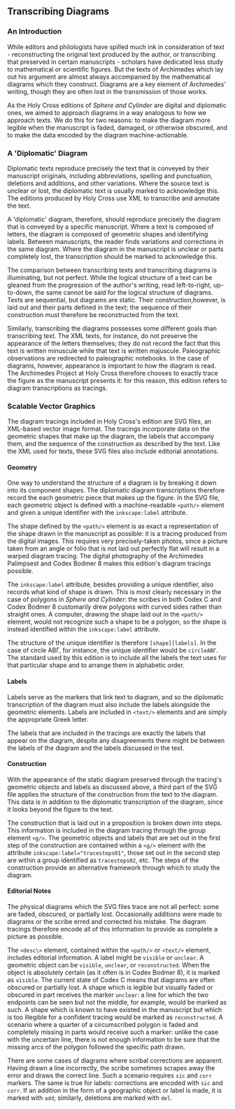## Transcribing Diagrams

### An Introduction

While editors and philologists have spilled much ink in consideration of text - reconstructing the original text produced by the author, or transcribing that preserved in certain manuscripts - scholars have dedicated less study to  mathematical or scientific figures.  But the texts of Archimedes which lay out his argument are almost always accompanied by the mathematical diagrams which they construct.  Diagrams are a key element of Archimedes' writing, though they are often lost in the transmission of those works.

As the Holy Cross editions of *Sphere and Cylinder* are digital and diplomatic ones, we aimed to approach diagrams in a way analogous to how we approach texts.  We do this for two reasons: to make the diagram more legible when the manuscript is faded, damaged, or otherwise obscured, and to make the data encoded by the diagram machine-actionable.

### A 'Diplomatic' Diagram

Diplomatic texts reproduce precisely the text that is conveyed by their manuscript originals, including abbreviations, spelling and punctuation, deletions and additions, and other variations.  Where the source text is unclear or lost, the diplomatic text is usually marked to acknowledge this.  The editions produced by Holy Cross use XML to transcribe and annotate the text.

A 'diplomatic' diagram, therefore, should reproduce precisely the diagram that is conveyed by a specific manuscript.  Where a text is composed of letters, the diagram is composed of geometric shapes and identifying labels.  Between manuscripts, the reader finds variations and corrections in the same diagram.  Where the diagram in the manuscript is unclear or parts completely lost, the transcription should be marked to acknowledge this.
 
The comparison between transcribing texts and transcribing diagrams is illuminating, but not perfect.  While the logical structure of a text can be gleaned from the progression of the author's writing, read left-to-right, up-to-down, the same cannot be said for the logical structure of diagrams.  Texts are sequential, but diagrams are static.  Their construction,however, is laid out and their parts defined in the text; the sequence of their construction must therefore be reconstructed from the text.

Similarly, transcribing the diagrams possesses some different goals than transcribing text.  The XML texts, for instance, do not preserve the appearance of the letters themselves; they do not record the fact that this text is written minuscule while that text is written majuscule.  Paleographic observations are redirected to paleographic notebooks.  In the case of diagrams, however, appearance is important to how the diagram is read.  The Archimedes Project at Holy Cross therefore chooses to exactly trace the figure as the manuscript presents it: for this reason, this edition refers to diagram transcriptions as tracings.

### Scalable Vector Graphics

The diagram tracings included in Holy Cross's edition are SVG files, an XML-based vector image format.  The tracings incorporate data on the geometric shapes that make up the diagram, the labels that accompany them, and the sequence of the construction as described by the text.  Like the XML used for texts, these SVG files also include editorial annotations.

#### Geometry

One way to understand the structure of a diagram is by breaking it down into its component shapes.  The diplomatic diagram transcriptions therefore record the each geometric piece that makes up the figure.  In the SVG file, each geometric object is defined with a machine-readable `<path/>` element and given a unique identifier with the `inkscape:label` attribute.

The shape defined by the `<path/>` element is as exact a representation of the shape drawn in the manuscript as possible: it is a tracing produced from the digital images.  This requires very precisely-taken photos, since a picture taken from an angle or folio that is not laid out perfectly flat will result in a warped diagram tracing.  The digital photography of the Archimedes Palimpsest and Codex Bodmer 8 makes this edition's diagram tracings possible.

The `inkscape:label` attribute, besides providing a unique identifier, also records what kind of shape is drawn.  This is most clearly necessary in the case of polygons in *Sphere and Cylinder*: the scribes in both Codex C and Codex Bodmer 8 customarily drew polygons with curved sides rather than straight ones.  A computer, drawing the shape laid out in the `<path/>` element, would not recognize such a shape to be a polygon, so the shape is instead identified within the `inkscape:label` attribute.

The structure of the unique identifier is therefore `[shape][labels]`.  In the case of circle ΑΒΓ, for instance, the unique identifier would be `circleΑΒΓ`.  The standard used by this edition is to include all the labels the text uses for that particular shape and to arrange them in alphabetic order.

#### Labels

Labels serve as the markers that link text to diagram, and so the diplomatic transcription of the diagram must also include the labels alongside the geometric elements.  Labels are included in `<text/>` elements and are simply the appropriate Greek letter.

The labels that are included in the tracings are exactly the labels that appear on the diagram, despite any disagreements there might be between the labels of the diagram and the labels discussed in the text.  

#### Construction

With the appearance of the static diagram preserved through the tracing's geometric objects and labels as discussed above, a third part of the SVG file applies the structure of the construction from the text to the diagram.  This data is in addition to the diplomatic transcription of the diagram, since it looks beyond the figure to the text.

The construction that is laid out in a proposition is broken down into steps.  This information is included in the diagram tracing through the group element `<g/>`.  The geometric objects and labels that are set out in the first step of the construction are contained within a `<g/>` element with the attribute `inkscape:label="tracesteps01"`, those set out in the second step are within a group identified as `tracesteps02`, etc.  The steps of the construction provide an alternative framework through which to study the diagram.

#### Editorial Notes

The physical diagrams which the SVG files trace are not all perfect: some are faded, obscured, or partially lost.  Occasionally additions were made to diagrams or the scribe erred and corrected his mistake.  The diagram tracings therefore encode all of this information to provide as complete a picture as possible.

The `<desc\>` element, contained within the `<path/>` or `<text/>` element, includes editorial information.  A label might be `visible` or `unclear`.  A geometric object can be `visible`, `unclear`, or `reconstructed`.  When the object is absolutely certain (as it often is in Codex Bodmer 8), it is marked as `visible`.  The current state of Codex C means that diagrams are often obscured or partially lost.  A shape which is legible but visually faded or obscured in part receives the marker `unclear`: a line for which the two endpoints can be seen but not the middle, for example, would be marked as such.  A shape which is known to have existed in the manuscript but which is too illegible for a confident tracing would be marked as `reconstructed`.  A scenario where a quarter of a circumscribed polygon is faded and completely missing in parts would receive such a marker: unlike the case with the uncertain line, there is not enough information to be sure that the missing arcs of the polygon followed the specific path drawn.  

There are some cases of diagrams where scribal corrections are apparent.  Having drawn a line incorrectly, the scribe sometimes scrapes away the error and draws the correct line.  Such a scenario requires `sic` and `corr` markers.  The same is true for labels: corrections are encoded with `sic` and `corr`.  If an addition in the form of a geographic object or label is made, it is marked with `add`; similarly, deletions are marked with `del`.

